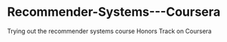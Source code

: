 # Recommender-Systems---Coursera
Trying out the recommender systems course Honors Track on Coursera
